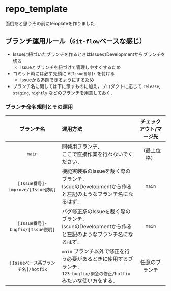 # repo_template
面倒だと思うその前にtemplateを作りました．

## ブランチ運用ルール（`Git-flow`ベースな感じ）
- Issueに紐づいたブランチを作るときはIssueのDevelopmentからブランチを切る
    - Issueとブランチを紐づけて管理しやすくするため
- コミット時には必ず先頭に `#[Issue番号]:` を付ける
    - Issueから追跡できるようにするため
- ブランチ名に関しては下に示すものに加え，プロダクトに応じて `release`, `staging`, `nightly` などのブランチを用意しておく．

### ブランチ命名規則とその運用
| ブランチ名 | 運用方法 | チェックアウト/マージ先 |
| :-: | :-- | :-: |
| `main` | 開発用ブランチ．<br/>ここで直接作業を行わないでください． | （最上位格） |
| `[Issue番号]-improve/[Issue説明]` | 機能実装系のIssueを裁く際のブランチ．<br/>IssueのDevelopmentから作ると左記のようなブランチ名になるはず． | `main` |
| `[Issue番号]-bugfix/[Issue説明]` | バグ修正系のIssueを裁く際のブランチ．<br/>IssueのDevelopmentから作ると左記のようなブランチ名になるはず． | `main` |
| `[Issueベース系ブランチ名]/hotfix` | `main` ブランチ以外で修正を行う必要があるときに使用するブランチ．<br/>`123-bugfix/緊急の修正/hotfix` みたいな使い方をする． | 任意のブランチ |
